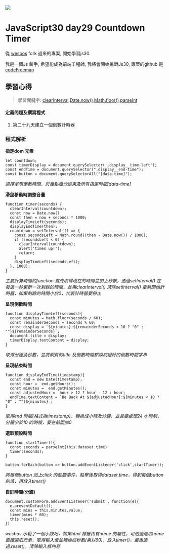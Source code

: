 ![](https://javascript30.com/images/JS3-social-share.png)

# JavaScript30 day29 Countdown Timer

從 [wesbos](https://github.com/wesbos/JavaScript30) fork 過來的專案, 開始學習js30.

我是一個Js 新手, 希望能成為前端工程師, 我將會開始挑戰Js30, 專案的github 是 [codeFreeman](https://github.com/codeFreeman/JavaScript30)

## 學習心得

> 學習關鍵字: [clearInterval](https://developer.mozilla.org/en-US/docs/Web/API/WindowOrWorkerGlobalScope/clearInterval),[Date.now()](https://developer.mozilla.org/en-US/docs/Web/JavaScript/Reference/Global_Objects/Date/now),[Math.floor()](https://developer.mozilla.org/en-US/docs/Web/JavaScript/Reference/Global_Objects/Math/floor),[parseInt](https://developer.mozilla.org/en-US/docs/Web/JavaScript/Reference/Global_Objects/parseInt)

#### 定義問題及撰寫程式

1. 第二十九天建立一個倒數計時器

### 程式解析

**指定dom 元素**

    let countdown;
    const timerDisplay = document.querySelector('.display__time-left');
    const endTime = document.querySelector(".display__end-time");
    const button = document.querySelectorAll("[data-time]");

*選擇呈現倒數時間、於幾點幾分結束及所有指定時間[data-time]*

**滑鼠移動時調整音量**

    function timer(seconds) {
      clearInterval(countdown);
      const now = Date.now()
      const then = now + seconds * 1000;
      displayTimeLeft(seconds);
      displayEndTime(then);
      countdown = setInterval(() => {
        const secondsLeft = Math.round((then - Date.now()) / 1000);
        if (secondsLeft < 0) {
          clearInterval(countdown);
          alert('times up!');
          return;
        }
        displayTimeLeft(secondsLeft);
      }, 1000);
    }

*主要計算時間的function 首先取得現在的時間並加上秒數，透過setInterval() 在每過一秒更新一次剩餘的時間，並用clearInterval() 清除setInterval() 重新開始計時器，如果剩餘的時間小於0，代表計時器要停止*

**呈現倒數時間**

    function displayTimeLeft(seconds){
      const minutes = Math.floor(seconds / 60);
      const remainderSeconds = seconds % 60;
      const display = `${minutes}:${remainderSeconds < 10 ? "0" : ""}${remainderSeconds}`;
      document.title = display;
      timerDisplay.textContent = display;
    }

*取得分鐘及秒數，並將網頁的title 及倒數時間都換成組好的倒數時間字串*

**呈現結束時間**

    function displayEndTime(timestamp){
      const end = new Date(timestamp);
      const hour =  end.getHours();
      const minutes =  end.getMinutes();
      const adjustedHour =  hour > 12 ? hour - 12 : hour;
      endTime.textContent = `Be Back At ${adjustedHour}:${minutes < 10 ? "0" : ""}${minutes}`;
    }

*取得end 時間(格式為timestamp)，轉換成小時及分鐘，並且要處理24 小時制，分鐘少於10 的時候，要在前面加0*

**選取預設時間**

    function startTimer(){
      const seconds = parseInt(this.dataset.time)
      timer(seconds);
    }

    button.forEach(button => button.addEventListener('click',startTimer));

*將每個button 加上click 的監聽事件，點擊後取得dataset.time，得到每個button 的值，再放入timer()*

**自訂時間(分鐘)**

    document.customForm.addEventListener('submit', function(e){
      e.preventDefault();
      const mins = this.minutes.value;
      timer(mins * 60);
      this.reset();
    })

*wesbos 示範了一個小技巧，如果html 標籤內有name 的屬性，可透過選取name 直接選取元素，取得輸入值並轉換成秒數(乘以60)，放入timer()，最後透過.reset()，清除輸入框內容*
